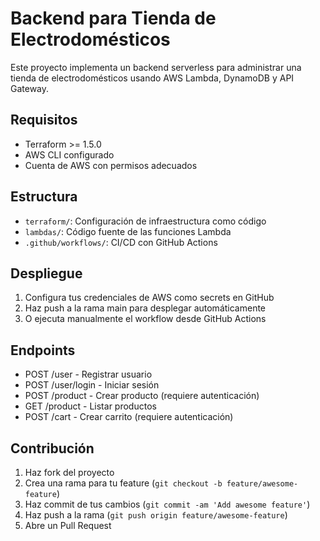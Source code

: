 # Backend para Tienda de Electrodomésticos

Este proyecto implementa un backend serverless para administrar una tienda de electrodomésticos usando AWS Lambda, DynamoDB y API Gateway. 

## Requisitos

- Terraform >= 1.5.0
- AWS CLI configurado
- Cuenta de AWS con permisos adecuados

## Estructura

- `terraform/`: Configuración de infraestructura como código
- `lambdas/`: Código fuente de las funciones Lambda
- `.github/workflows/`: CI/CD con GitHub Actions

## Despliegue

1. Configura tus credenciales de AWS como secrets en GitHub
2. Haz push a la rama main para desplegar automáticamente
3. O ejecuta manualmente el workflow desde GitHub Actions

## Endpoints

- POST /user - Registrar usuario
- POST /user/login - Iniciar sesión
- POST /product - Crear producto (requiere autenticación)
- GET /product - Listar productos
- POST /cart - Crear carrito (requiere autenticación)

## Contribución

1. Haz fork del proyecto
2. Crea una rama para tu feature (`git checkout -b feature/awesome-feature`)
3. Haz commit de tus cambios (`git commit -am 'Add awesome feature'`)
4. Haz push a la rama (`git push origin feature/awesome-feature`)
5. Abre un Pull Request

